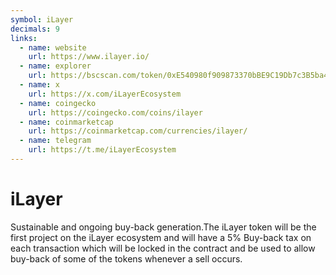 ```yaml
---
symbol: iLayer
decimals: 9
links:
  - name: website
    url: https://www.ilayer.io/
  - name: explorer
    url: https://bscscan.com/token/0xE540980f909873370bBE9C19Db7c3B5ba4DEF701
  - name: x
    url: https://x.com/iLayerEcosystem
  - name: coingecko
    url: https://coingecko.com/coins/ilayer
  - name: coinmarketcap
    url: https://coinmarketcap.com/currencies/ilayer/
  - name: telegram
    url: https://t.me/iLayerEcosystem
---
```


# iLayer

Sustainable and ongoing buy-back generation.The iLayer token will be the first project on the iLayer ecosystem and will have a 5% Buy-back tax on each transaction which will be locked in the contract and be used to allow buy-back of some of the tokens whenever a sell occurs.

